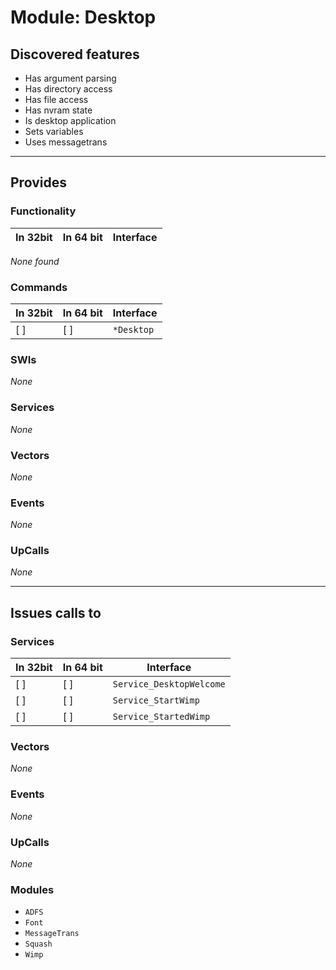 # Module: Desktop

## Discovered features


* Has argument parsing
* Has directory access
* Has file access
* Has nvram state
* Is desktop application
* Sets variables
* Uses messagetrans

---

## Provides

### Functionality

| In 32bit | In 64 bit | Interface |
|----------|-----------|-----------|

*None found*

### Commands


| In 32bit | In 64 bit | Interface |
|----------|-----------|-----------|
| [ ]      | [ ]       | `*Desktop` |


### SWIs


*None*


### Services


*None*


### Vectors


*None*


### Events


*None*


### UpCalls


*None*


---

## Issues calls to

### Services


| In 32bit | In 64 bit | Interface |
|----------|-----------|-----------|
| [ ]      | [ ]       | `Service_DesktopWelcome` |
| [ ]      | [ ]       | `Service_StartWimp` |
| [ ]      | [ ]       | `Service_StartedWimp` |


### Vectors


*None*


### Events


*None*


### UpCalls


*None*


### Modules


* `ADFS`
* `Font`
* `MessageTrans`
* `Squash`
* `Wimp`


